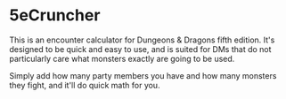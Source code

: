 # 5eCruncher
This is an encounter calculator for Dungeons & Dragons fifth edition. It's designed to be quick and easy to use, and is suited for DMs that do not particularly care what monsters exactly are going to be used.

Simply add how many party members you have and how many monsters they fight, and it'll do quick math for you.